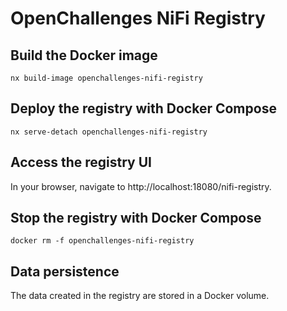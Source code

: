 # OpenChallenges NiFi Registry

## Build the Docker image

```console
nx build-image openchallenges-nifi-registry
```

## Deploy the registry with Docker Compose

```console
nx serve-detach openchallenges-nifi-registry
```

## Access the registry UI

In your browser, navigate to http://localhost:18080/nifi-registry.

## Stop the registry with Docker Compose

```console
docker rm -f openchallenges-nifi-registry
```

## Data persistence

The data created in the registry are stored in a Docker volume.
